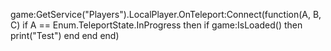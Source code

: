 game:GetService("Players").LocalPlayer.OnTeleport:Connect(function(A, B, C)
    if A == Enum.TeleportState.InProgress then
        if game:IsLoaded() then
        print("Test")
        end
    end
end)
